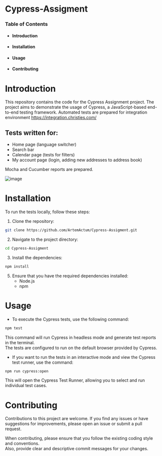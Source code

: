 # Cypress-Assigment

### Table of Contents
- #### Introduction
- #### Installation
- #### Usage
- #### Contributing

# Introduction

This repository contains the code for the Cypress Assignment project. The project aims to demonstrate the usage of Cypress, a JavaScript-based end-to-end testing framework. Automated tests are prepared for integration environment https://integration.christies.com/


## Tests written for:
- Home page (language switcher)
- Search bar
- Calendar page (tests for filters)
- My account page (login, adding new addresses to address book)

Mocha and Cucumber reports are prepared. 

![image](https://github.com/ArtemActum/Cypress-Assigment/assets/102807433/c64b43f5-7efe-4a9a-9270-4b64af87ed53)

# Installation
To run the tests locally, follow these steps:

1. Clone the repository:
```bash
git clone https://github.com/ArtemActum/Cypress-Assigment.git
 ```
2. Navigate to the project directory:
```bash
cd Cypress-Assigment
 ```
3. Install the dependencies:
```bash
npm install
```
5. Ensure that you have the required dependencies installed:
    - Node.js
    - npm

#  Usage
- To execute the Cypress tests, use the following command:
```bash
npm test
```

This command will run Cypress in headless mode and generate test reports in the terminal.<br> The tests are configured to run on the default browser provided by Cypress.<br> 

- If you want to run the tests in an interactive mode and view the Cypress test runner, use the command:
```bash
npm run cypress:open
```

This will open the Cypress Test Runner, allowing you to select and run individual test cases.

#  Contributing
Contributions to this project are welcome. If you find any issues or have suggestions for improvements, please open an issue or submit a pull request.

When contributing, please ensure that you follow the existing coding style and conventions. <br> Also, provide clear and descriptive commit messages for your changes.
